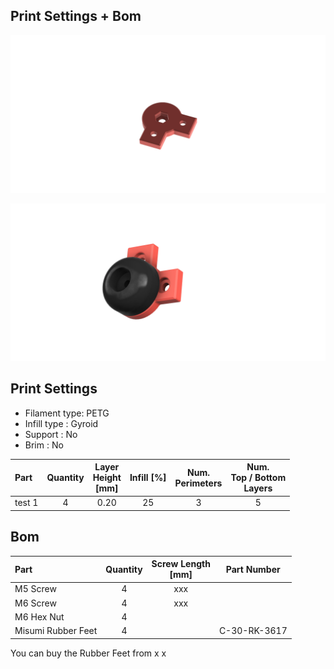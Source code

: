 ## Print Settings + Bom 

![CAD-STL R1](Images/1.png)

![CAD-STL R1](Images/2.png)


## Print Settings

* Filament type: PETG
* Infill type : Gyroid 
* Support : No
* Brim : No

| Part | Quantity | Layer<br/>Height<br/>[mm] | Infill [%] | Num.<br/>Perimeters | Num.<br/>Top / Bottom<br/>Layers | 
|:-----|:--------:|:-------------------------:|:----------:|:-------------------:|:--------------------------------:|
| test 1         | 4 | 0.20 | 25| 3 | 5 |                   



## Bom

| Part | Quantity | Screw Length <br/>[mm] | Part Number |
|:-----|:--------:|:-------------------------:|:--------:|
| M5 Screw         | 4 | xxx |  |
| M6 Screw        | 4 | xxx |  |
| M6 Hex Nut        | 4 |  |  |
| Misumi Rubber Feet          | 4 |  | C-30-RK-3617 |

You can buy the Rubber Feet from x
x


